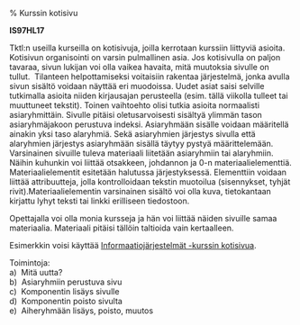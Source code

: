 % Kurssin kotisivu
<!-- Arvosanamaksimi: 5 -->
<!-- Vaikeustaso: Keskitasoa -->

**IS97HL17**

Tktl:n useilla kurseilla on kotisivuja, joilla kerrotaan kurssiin
liittyviä asioita. Kotisivun organisointi on varsin pulmallinen asia.
Jos kotisivulla on paljon tavaraa, sivun lukijan voi olla vaikea
havaita, mitä muutoksia sivulle on tullut.  Tilanteen helpottamiseksi
voitaisiin rakentaa järjestelmä, jonka avulla sivun sisältö voidaan
näyttää eri muodoissa. Uudet asiat saisi selville tutkimalla asioita
niiden kirjausajan perusteella (esim. tällä viikolla tulleet tai
muuttuneet tekstit). Toinen vaihtoehto olisi tutkia asioita normaalisti
asiaryhmittäin. Sivulle pitäisi oletusarvoisesti sisältyä ylimmän tason
asiaryhmäjakoon perustuva indeksi. Asiaryhmään sisälle voidaan määritellä
ainakin yksi taso alaryhmiä. Sekä asiaryhmien järjestys sivulla että
alaryhmien järjestys asiaryhmään sisällä täytyy pystyä määrittelemään. Varsinainen
sivuille tuleva materiaali liitetään asiaryhmiin tai alaryhmiin. Näihin
kuhunkin voi liittää otsakkeen, johdannon ja 0-n materiaalielementtiä.
Materiaalielementit esitetään halutussa järjestyksessä. Elementtiin voidaan
liittää attribuutteja, jolla kontrolloidaan tekstin muotoilua
(sisennykset, tyhjät rivit).Materiaalielementin varsinainen sisältö voi
olla kuva, tietokantaan kirjattu lyhyt teksti tai linkki erilliseen
tiedostoon.

Opettajalla voi olla monia kursseja ja hän voi liittää näiden sivuille
samaa materiaalia. Materiaali pitäisi tällöin taltioida vain kertaalleen.

Esimerkkin voisi käyttää [Informaatiojärjestelmät -kurssin
kotisivua](http://www.cs.helsinki.fi/~laine/info/k99/).

Toimintoja: \
a)  Mitä uutta? \
b)  Asiaryhmiin perustuva sivu \
c)  Komponentin lisäys sivulle \
d)  Komponentin poisto sivulta \
e)  Aiheryhmään lisäys, poisto, muutos \
 
